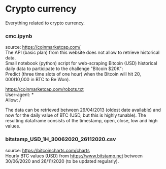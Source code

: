 # Crypto currency

Everything related to crypto currency.

### cmc.ipynb

source: https://coinmarketcap.com/  
The API (basic plan) from this website does not allow to retrieve historical data.  
Small notebook (python) script for web-scraping Bitcoin (USD) historical daily data to participate to the challenge "Bitcoin $20K":  
Predict (three time slots of one hour) when the Bitcoin will hit $20,000 ($10,000 in BTC to Be Won).  

https://coinmarketcap.com/robots.txt  
User-agent: *  
Allow: /  

The data can be retrieved between 29/04/2013 (oldest date available) and now for the daily value of BTC (USD, but this is highly tunable).
The resulting dataframe consists of the timestamp, open, close, low and high values.

### bitstamp_USD_1H_30062020_26112020.csv

source: https://bitcoincharts.com/charts   
Hourly BTC values (USD) from https://www.bitstamp.net between 30/06/2020 and 26/11/2020 (to be updated regularly).
